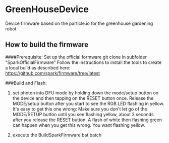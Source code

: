 # GreenHouseDevice
Device firmware based on the particle.io for the greenhouse gardening robot

## How to build the firmware
####Prerequisite: 
Set up the official formware git clone in subfolder "SparkOfficialFirmware"
Follow the instructions to install the tools to create a local build as described here: https://github.com/spark/firmware/tree/latest

###Build and Flash:
1. set photon into DFU mode by holding down the mode/setup button on the device and then tapping on the RESET button once. 
	Release the MODE/setup button after you start to see the RGB LED flashing in yellow. It's easy to get this one wrong: Make sure you don't let go of the MODE/SETUP button until you see flashing yellow, about 3 seconds after you release the RESET button. 
	A flash of white then flashing green can happen when you get this wrong. You want flashing yellow.
	
2. execute the BuildSparkFirmware.bat batch

